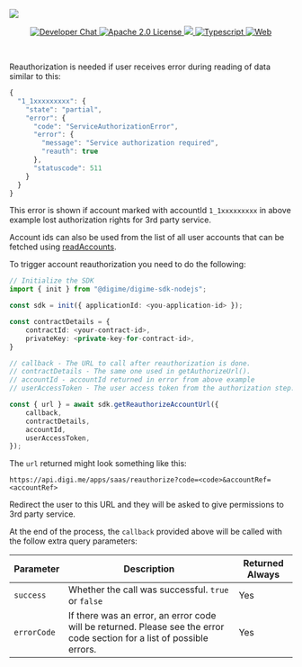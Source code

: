![](https://securedownloads.digi.me/partners/digime/SDKReadmeBanner.png)
<p align="center">
    <a href="https://developers.digi.me/slack/join">
        <img src="https://img.shields.io/badge/chat-slack-blueviolet.svg" alt="Developer Chat">
    </a>
    <a href="LICENSE">
        <img src="https://img.shields.io/badge/license-apache 2.0-blue.svg" alt="Apache 2.0 License">
    </a>
    <a href="#">
    	<img src="https://img.shields.io/badge/build-passing-brightgreen.svg">
    </a>
    <a href="https://www.typescriptlang.org/">
        <img src="https://img.shields.io/badge/language-typescript-ff69b4.svg" alt="Typescript">
    </a>
    <a href="https://developers.digi.me/">
        <img src="https://img.shields.io/badge/web-digi.me-red.svg" alt="Web">
    </a>
</p>

<br>

Reauthorization is needed if user receives error during reading of data similar to this:

```typescript
{
  "1_1xxxxxxxxx": {
    "state": "partial",
    "error": {
      "code": "ServiceAuthorizationError",
      "error": {
        "message": "Service authorization required",
        "reauth": true
      },
      "statuscode": 511
    }
  }
}
```

This error is shown if account marked with accountId `1_1xxxxxxxxx` in above example lost authorization rights for 3rd party service.

Account ids can also be used from the list of all user accounts that can be fetched using [readAccounts](./read-accounts.html).

To trigger account reauthorization you need to do the following:
```typescript
// Initialize the SDK
import { init } from "@digime/digime-sdk-nodejs";

const sdk = init({ applicationId: <you-application-id> });

const contractDetails = {
    contractId: <your-contract-id>,
    privateKey: <private-key-for-contract-id>,
}

// callback - The URL to call after reauthorization is done.
// contractDetails - The same one used in getAuthorizeUrl().
// accountId - accountId returned in error from above example
// userAccessToken - The user access token from the authorization step.

const { url } = await sdk.getReauthorizeAccountUrl({
    callback,
    contractDetails,
    accountId,
    userAccessToken,
});

```

The `url` returned might look something like this:

```
https://api.digi.me/apps/saas/reauthorize?code=<code>&accountRef=<accountRef>
```

Redirect the user to this URL and they will be asked to give permissions to 3rd party service.

At the end of the process, the `callback` provided above will be called with the follow extra query parameters:

| Parameter | Description | Returned Always |
|-|-|-|
| `success` | Whether the call was successful. `true` or `false` | Yes |
| `errorCode` | If there was an error, an error code will be returned. Please see the error code section for a list of possible errors. | Yes |
